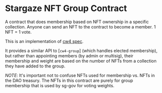 # Stargaze NFT Group Contract

A contract that does membership based on NFT ownership in a specific collection. Anyone can send an NFT to the contract to become a member. 1 NFT = 1 vote.

This is an implementation of [cw4 spec](../../packages/cw4/README.md).

It provides a similar API to [`cw4-group`] (which handles elected membership), but rather than appointing members (by admin or multisig), their
membership and weight are based on the number of NFTs from a collection they have added to the group.

_NOTE_: It's important not to confuse NFTs used for membership vs. NFTs in the DAO treasury. The NFTs in this contract are purely for group membership that is used by sg-gov for voting weights.
